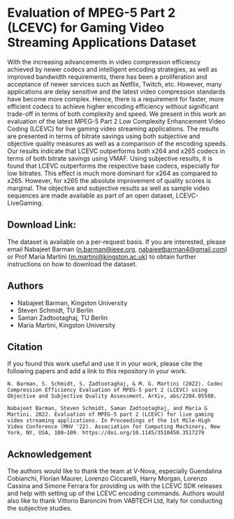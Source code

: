# Evaluation of MPEG-5 Part 2 (LCEVC) for Gaming Video Streaming Applications Dataset

With the increasing advancements in video compression efficiency achieved by newer codecs and intelligent encoding strategies, as well as improved bandwidth requirements, there has been a proliferation and acceptance of newer services such as Netflix, Twitch, etc. However, many applications are delay sensitive and the latest video compression standards have become more complex. Hence, there is a requirement for faster, more efficient codecs to achieve higher encoding efficiency without significant trade-off in terms of both complexity and speed. We present in this work an evaluation of the latest MPEG-5 Part 2 Low Complexity Enhancement Video Coding (LCEVC) for live gaming video streaming applications. The results are presented in terms of bitrate savings using both subjective and objective quality measures as well as a comparison of the encoding speeds. Our results indicate that LCEVC outperforms both x264 and x265 codecs in terms of both bitrate savings using VMAF. Using subjective results, it is found that LCEVC outperforms the respective base codecs, especially for low bitrates. This effect is much more dominant for x264 as compared to x265. However, for x265 the absolute improvement of quality scores is marginal. The objective and subjective results as well as sample video sequences are made available as part of an open dataset, LCEVC-LiveGaming.

## Download Link:

The dataset is available on a per-request basis. 
If you are interested, please email Nabajeet Barman (n.barman@ieee.org, nabajeetbarman4@gmail.com) or Prof Maria Martini (m.martini@kingston.ac.uk) to obtain further instructions on how to download the dataset.

## Authors

- Nabajeet Barman, Kingston University
- Steven Schmidt, TU Berlin
- Saman Zadtootaghaj, TU Berlin
- Maria Martini, Kingston University

## Citation

If you found this work useful and use it in your work, please cite the following papers and add a link to this repository in your work.

```N. Barman, S. Schmidt, S. Zadtootaghaj, & M. G. Martini (2022). Codec Compression Efficiency Evaluation of MPEG-5 part 2 (LCEVC) using Objective and Subjective Quality Assessment. ArXiv, abs/2204.05580.```

```Nabajeet Barman, Steven Schmidt, Saman Zadtootaghaj, and Maria G Martini. 2022. Evaluation of MPEG-5 part 2 (LCEVC) for live gaming video streaming applications. In Proceedings of the 1st Mile-High Video Conference (MHV '22). Association for Computing Machinery, New York, NY, USA, 108–109. https://doi.org/10.1145/3510450.3517279 ```


## Acknowledgement

The authors would like to thank the team at V-Nova, especially Guendalina Cobianchi, Florian Maurer, Lorenzo Ciccarelli, Harry Morgan, Lorenzo Cassina and Simone Ferrara for providing us with the LCEVC SDK releases and help with setting up of the LCEVC encoding commands. Authors would also like to thank Vittorio Baroncini from VABTECH Ltd, Italy for conducting the subjective studies.
